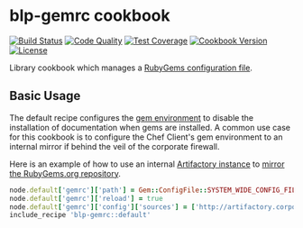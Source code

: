 # blp-gemrc cookbook

[![Build Status](https://img.shields.io/travis/johnbellone/blp-gemrc-cookbook.svg)](https://travis-ci.org/johnbellone/blp-gemrc-cookbook)
[![Code Quality](https://img.shields.io/codeclimate/github/johnbellone/blp-gemrc-cookbook.svg)](https://codeclimate.com/github/johnbellone/blp-gemrc-cookbook)
[![Test Coverage](https://codeclimate.com/github/johnbellone/blp-gemrc-cookbook/badges/coverage.svg)](https://codeclimate.com/github/johnbellone/blp-gemrc-cookbook/coverage)
[![Cookbook Version](https://img.shields.io/cookbook/v/blp-gemrc.svg)](https://supermarket.chef.io/cookbooks/blp-gemrc)
[![License](https://img.shields.io/github/license/johnbellone/blp-gemrc-cookbook.svg?maxAge=2592000)](http://www.apache.org/licenses/LICENSE-2.0)

Library cookbook which manages a [RubyGems configuration file][0].

## Basic Usage
The default recipe configures the [gem environment][1] to disable the
installation of documentation when gems are installed. A common use
case for this cookbook is to configure the Chef Client's gem
environment to an internal mirror if behind the veil of the corporate
firewall.

Here is an example of how to use an internal [Artifactory instance][2]
to [mirror the RubyGems.org repository][3].

``` ruby
node.default['gemrc']['path'] = Gem::ConfigFile::SYSTEM_WIDE_CONFIG_FILE
node.default['gemrc']['reload'] = true
node.default['gemrc']['config']['sources'] = ['http://artifactory.corporate.com/artifactory/api/gems/ruby-gems/']
include_recipe 'blp-gemrc::default'
```

[0]: http://docs.ruby-lang.org/en/2.1.0/Gem/ConfigFile.html
[1]: http://guides.rubygems.org/command-reference/#gem_environment
[2]: https://www.jfrog.com/artifactory/
[3]: https://www.jfrog.com/confluence/display/RTF/RubyGems+Repositories
